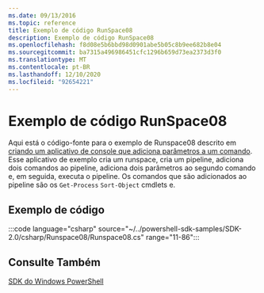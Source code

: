 ```yaml
---
ms.date: 09/13/2016
ms.topic: reference
title: Exemplo de código RunSpace08
description: Exemplo de código RunSpace08
ms.openlocfilehash: f8d08e5b6bbd98d0901abe5b05c8b9ee682b8e04
ms.sourcegitcommit: ba7315a496986451cfc1296b659d73ea2373d3f0
ms.translationtype: MT
ms.contentlocale: pt-BR
ms.lasthandoff: 12/10/2020
ms.locfileid: "92654221"
---
```

# <a name="runspace08-code-sample"></a>Exemplo de código RunSpace08

Aqui está o código-fonte para o exemplo de Runspace08 descrito em [criando um aplicativo de console que adiciona parâmetros a um comando](https://msdn.microsoft.com/848b2b46-60f1-4a86-b448-cfc7c0cccfba).
Esse aplicativo de exemplo cria um runspace, cria um pipeline, adiciona dois comandos ao pipeline, adiciona dois parâmetros ao segundo comando e, em seguida, executa o pipeline. Os comandos que são adicionados ao pipeline são os `Get-Process` `Sort-Object` cmdlets e.

## <a name="code-sample"></a>Exemplo de código

:::code language="csharp" source="~/../powershell-sdk-samples/SDK-2.0/csharp/Runspace08/Runspace08.cs" range="11-86":::

## <a name="see-also"></a>Consulte Também

[SDK do Windows PowerShell](../windows-powershell-reference.md)

